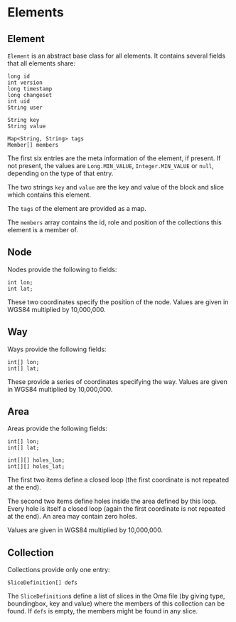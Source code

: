 # Elements

## Element

`Element` is an abstract base class for all elements. It contains
several fields that all elements share:

    long id
    int version
    long timestamp
    long changeset
    int uid
    String user

    String key
    String value

    Map<String, String> tags
    Member[] members

The first six entries are the meta information of the element, if
present. If not present, the values are `Long.MIN_VALUE`,
`Integer.MIN_VALUE` or `null`, depending on the type of that entry.

The two strings `key` and `value` are the key and value of the block
and slice which contains this element.

The `tags` of the element are provided as a map.

The `members` array contains the id, role and position of the
collections this element is a member of.

## Node

Nodes provide the following to fields:

    int lon;
    int lat;

These two coordinates specify the position of the node. Values are
given in WGS84 multiplied by 10,000,000.

## Way

Ways provide the following fields:

    int[] lon;
    int[] lat;

These provide a series of coordinates specifying the way. Values are
given in WGS84 multiplied by 10,000,000.

## Area

Areas provide the following fields:

    int[] lon;
    int[] lat;

    int[][] holes_lon;
    int[][] holes_lat;

The first two items define a closed loop (the first coordinate is not
repeated at the end).

The second two items define holes inside the area defined by this
loop. Every hole is itself a closed loop (again the first coordinate
is not repeated at the end). An area may contain zero holes.

Values are given in WGS84 multiplied by 10,000,000.

## Collection

Collections provide only one entry:

    SliceDefinition[] defs

The `SliceDefinition`s define a list of slices in the Oma file (by
giving type, boundingbox, key and value) where the members of this
collection can be found. If `defs` is empty, the members might be
found in any slice.

